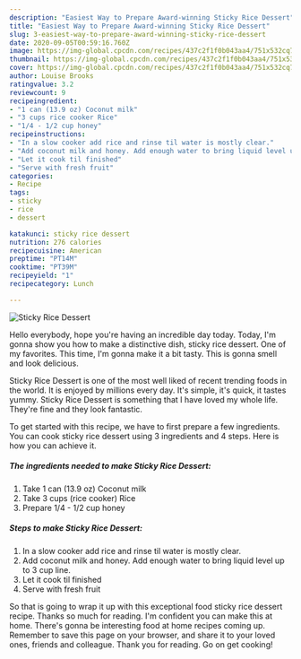 ```yaml
---
description: "Easiest Way to Prepare Award-winning Sticky Rice Dessert"
title: "Easiest Way to Prepare Award-winning Sticky Rice Dessert"
slug: 3-easiest-way-to-prepare-award-winning-sticky-rice-dessert
date: 2020-09-05T00:59:16.760Z
image: https://img-global.cpcdn.com/recipes/437c2f1f0b043aa4/751x532cq70/sticky-rice-dessert-recipe-main-photo.jpg
thumbnail: https://img-global.cpcdn.com/recipes/437c2f1f0b043aa4/751x532cq70/sticky-rice-dessert-recipe-main-photo.jpg
cover: https://img-global.cpcdn.com/recipes/437c2f1f0b043aa4/751x532cq70/sticky-rice-dessert-recipe-main-photo.jpg
author: Louise Brooks
ratingvalue: 3.2
reviewcount: 9
recipeingredient:
- "1 can (13.9 oz) Coconut milk"
- "3 cups rice cooker Rice"
- "1/4 - 1/2 cup honey"
recipeinstructions:
- "In a slow cooker add rice and rinse til water is mostly clear."
- "Add coconut milk and honey. Add enough water to bring liquid level up to 3 cup line."
- "Let it cook til finished"
- "Serve with fresh fruit"
categories:
- Recipe
tags:
- sticky
- rice
- dessert

katakunci: sticky rice dessert 
nutrition: 276 calories
recipecuisine: American
preptime: "PT14M"
cooktime: "PT39M"
recipeyield: "1"
recipecategory: Lunch

---
```



![Sticky Rice Dessert](https://img-global.cpcdn.com/recipes/437c2f1f0b043aa4/751x532cq70/sticky-rice-dessert-recipe-main-photo.jpg)

Hello everybody, hope you're having an incredible day today. Today, I'm gonna show you how to make a distinctive dish, sticky rice dessert. One of my favorites. This time, I'm gonna make it a bit tasty. This is gonna smell and look delicious.

Sticky Rice Dessert is one of the most well liked of recent trending foods in the world. It is enjoyed by millions every day. It's simple, it's quick, it tastes yummy. Sticky Rice Dessert is something that I have loved my whole life. They're fine and they look fantastic.




To get started with this recipe, we have to first prepare a few ingredients. You can cook sticky rice dessert using 3 ingredients and 4 steps. Here is how you can achieve it.

##### The ingredients needed to make Sticky Rice Dessert:

1. Take 1 can (13.9 oz) Coconut milk
1. Take 3 cups (rice cooker) Rice
1. Prepare 1/4 - 1/2 cup honey




##### Steps to make Sticky Rice Dessert:

1. In a slow cooker add rice and rinse til water is mostly clear.
1. Add coconut milk and honey. Add enough water to bring liquid level up to 3 cup line.
1. Let it cook til finished
1. Serve with fresh fruit




So that is going to wrap it up with this exceptional food sticky rice dessert recipe. Thanks so much for reading. I'm confident you can make this at home. There's gonna be interesting food at home recipes coming up. Remember to save this page on your browser, and share it to your loved ones, friends and colleague. Thank you for reading. Go on get cooking!

